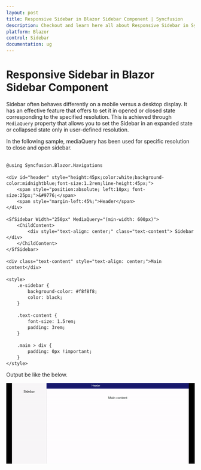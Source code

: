 ```yaml
---
layout: post
title: Responsive Sidebar in Blazor Sidebar Component | Syncfusion
description: Checkout and learn here all about Responsive Sidebar in Syncfusion Blazor Sidebar component and more.
platform: Blazor
control: Sidebar
documentation: ug
---
```


<!-- markdownlint-disable MD009 -->

# Responsive Sidebar in Blazor Sidebar Component

Sidebar often behaves differently on a mobile versus a desktop display. It has an effective feature that offers to set it in opened or closed state corresponding to the specified resolution. This is achieved through `MediaQuery` property that allows you to set the Sidebar in an expanded state or collapsed state only in user-defined resolution.

In the following sample, mediaQuery has been used for specific resolution to close and open sidebar.

```cshtml

@using Syncfusion.Blazor.Navigations

<div id="header" style="height:45px;color:white;background-color:midnightblue;font-size:1.2rem;line-height:45px;">
    <span style="position:absolute; left:10px; font-size:25px;">&#9776;</span>
    <span style="margin-left:45%;">Header</span>
</div>

<SfSidebar Width="250px" MediaQuery="(min-width: 600px)">
    <ChildContent>
        <div style="text-align: center;" class="text-content"> Sidebar </div>
    </ChildContent>
</SfSidebar>

<div class="text-content" style="text-align: center;">Main content</div>

<style>
    .e-sidebar {
        background-color: #f8f8f8;
        color: black;
    }

    .text-content {
        font-size: 1.5rem;
        padding: 3rem;
    }

    .main > div {
        padding: 0px !important;
    }
</style>

```

Output be like the below.

![Displaying Auto close in Blazor Sidebar](./images/blazor-sidebar-auto-close.gif)